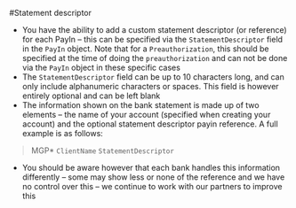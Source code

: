 #Statement descriptor
* You have the ability to add a custom statement descriptor (or reference) for each PayIn – this can be specified via the `StatementDescriptor` field in the `PayIn` object. Note that for a `Preauthorization`, this should be specified at the time of doing the `preauthorization` and can not be done via the `PayIn` object in these specific cases
* The `StatementDescriptor` field can be up to 10 characters long, and can only include alphanumeric characters or spaces. This field is however entirely optional and can be left blank
* The information shown on the bank statement is made up of two elements – the name of your account (specified when creating your account) and the optional statement descriptor payin reference. A full example is as follows:
> MGP\* `ClientName` `StatementDescriptor`
* You should be aware however that each bank handles this information differently – some may show less or none of the reference and we have no control over this – we continue to work with our partners to improve this